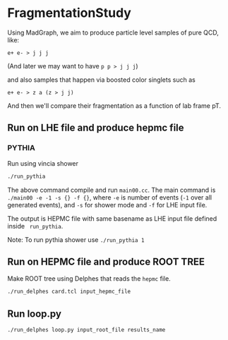 # FragmentationStudy

Using MadGraph, we aim to produce particle level samples of pure QCD, like:

```
e+ e- > j j j
```

(And later we may want to have `p p > j j j`)

and also samples that happen via boosted color singlets such as

```
e+ e- > z a (z > j j)
```

And then we'll compare their fragmentation as a function of lab frame pT.


## Run on LHE file and produce hepmc file

<!--### HERWIG

1. Read an input file (config file) and creates a run file named `LHE.run`
    ```bash
    cd scripts
    ./herwig.sh read herwig_lhe.in
    ```
2. Once `LHE.run` file is created, the next step reads the run file and generates events. The result is saved in an `hepmc` file.
    ```bash
    ./scripts/herwig.sh run LHE.run -N 50000
    ```-->

### PYTHIA

Run using vincia shower
```bash
./run_pythia
```

The above command compile and run `main00.cc`. The main command is `./main00 -e -1 -s {} -f {}`, where `-e` is number of events (`-1` over all generated events), and `-s` for shower mode and `-f` for LHE input file.

The output is HEPMC file with same basename as LHE input file defined inside ` run_pythia`.

Note: To run pythia shower use `./run_pythia 1`


## Run on HEPMC file and produce ROOT TREE


Make ROOT tree using Delphes that reads the `hepmc` file.
```bash
./run_delphes card.tcl input_hepmc_file
```

## Run loop.py

```bash
./run_delphes loop.py input_root_file results_name
```
